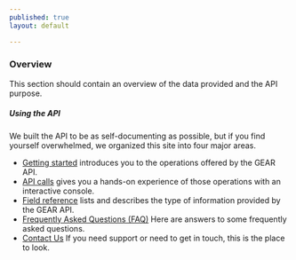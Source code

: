 ```yaml
---
published: true
layout: default

---
```

### Overview

This section should contain an overview of the data provided and the API purpose.


##### Using the API
We built the API to be as self-documenting as possible, but if you find yourself overwhelmed, we organized this site into four major areas.

- [Getting started](getting_started.html) introduces you to the operations offered by the GEAR API.
- [API calls](console/) gives you a hands-on experience of those operations with an interactive console.
- [Field reference](/fields.html) lists and describes the type of information provided by the GEAR API.
- [Frequently Asked Questions (FAQ)](FAQ.html) Here are answers to some frequently asked questions.
- [Contact Us](contact_us.html) If you need support or need to get in touch, this is the place to look.


<body id="overview"></body>
